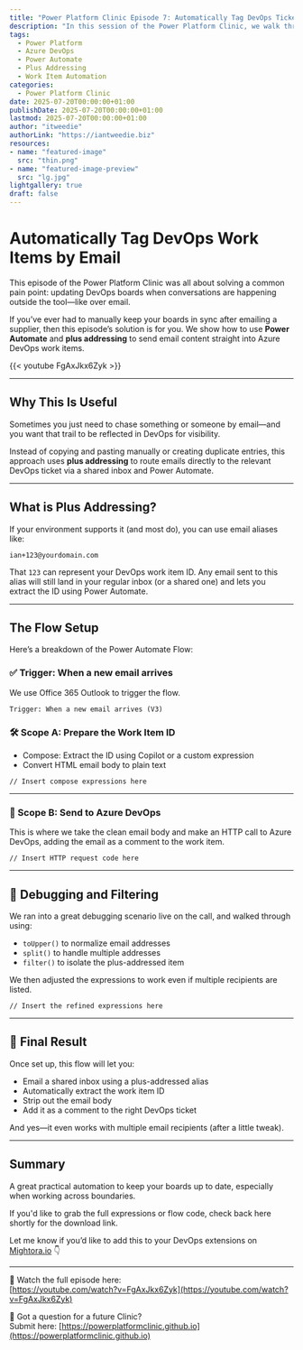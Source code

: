 ```yaml
---
title: "Power Platform Clinic Episode 7: Automatically Tag DevOps Tickets by Email"
description: "In this session of the Power Platform Clinic, we walk through a brilliant way to automatically post email content to Azure DevOps work items using Power Automate and plus addressing. If you're working with teams outside your scrum or chasing up suppliers, this trick can keep your board updated with zero manual effort."
tags:
  - Power Platform
  - Azure DevOps
  - Power Automate
  - Plus Addressing
  - Work Item Automation
categories:
  - Power Platform Clinic
date: 2025-07-20T00:00:00+01:00
publishDate: 2025-07-20T00:00:00+01:00
lastmod: 2025-07-20T00:00:00+01:00
author: "itweedie"
authorLink: "https://iantweedie.biz"
resources:
- name: "featured-image"
  src: "thin.png"
- name: "featured-image-preview"
  src: "lg.jpg"
lightgallery: true
draft: false
---
```


# Automatically Tag DevOps Work Items by Email

This episode of the Power Platform Clinic was all about solving a common pain point: updating DevOps boards when conversations are happening outside the tool—like over email.

If you’ve ever had to manually keep your boards in sync after emailing a supplier, then this episode’s solution is for you. We show how to use **Power Automate** and **plus addressing** to send email content straight into Azure DevOps work items.

{{< youtube FgAxJkx6Zyk >}}

---

## Why This Is Useful

Sometimes you just need to chase something or someone by email—and you want that trail to be reflected in DevOps for visibility.

Instead of copying and pasting manually or creating duplicate entries, this approach uses **plus addressing** to route emails directly to the relevant DevOps ticket via a shared inbox and Power Automate.

---

## What is Plus Addressing?

If your environment supports it (and most do), you can use email aliases like:

```
ian+123@yourdomain.com
```

That `123` can represent your DevOps work item ID. Any email sent to this alias will still land in your regular inbox (or a shared one) and lets you extract the ID using Power Automate.

---

## The Flow Setup

Here’s a breakdown of the Power Automate Flow:

### ✅ Trigger: When a new email arrives
We use Office 365 Outlook to trigger the flow.

```text
Trigger: When a new email arrives (V3)
```

### 🛠️ Scope A: Prepare the Work Item ID
- Compose: Extract the ID using Copilot or a custom expression
- Convert HTML email body to plain text

```PowerAutomate
// Insert compose expressions here
```

---

### 📡 Scope B: Send to Azure DevOps

This is where we take the clean email body and make an HTTP call to Azure DevOps, adding the email as a comment to the work item.

```http
// Insert HTTP request code here
```

---

## 🧠 Debugging and Filtering

We ran into a great debugging scenario live on the call, and walked through using:

- `toUpper()` to normalize email addresses
- `split()` to handle multiple addresses
- `filter()` to isolate the plus-addressed item

We then adjusted the expressions to work even if multiple recipients are listed.

```PowerAutomate
// Insert the refined expressions here
```

---

## 🎯 Final Result

Once set up, this flow will let you:

- Email a shared inbox using a plus-addressed alias
- Automatically extract the work item ID
- Strip out the email body
- Add it as a comment to the right DevOps ticket

And yes—it even works with multiple email recipients (after a little tweak).

---

## Summary

A great practical automation to keep your boards up to date, especially when working across boundaries.

If you'd like to grab the full expressions or flow code, check back here shortly for the download link.

Let me know if you’d like to add this to your DevOps extensions on [Mightora.io](https://mightora.io) 👇

---

🎥 Watch the full episode here:  
[https://youtube.com/watch?v=FgAxJkx6Zyk](https://youtube.com/watch?v=FgAxJkx6Zyk)

🧠 Got a question for a future Clinic?  
Submit here: [https://powerplatformclinic.github.io](https://powerplatformclinic.github.io)